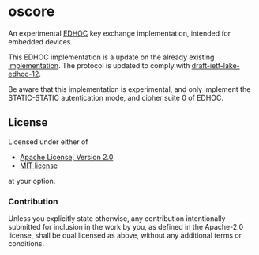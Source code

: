 # oscore
<!-- cargo-sync-readme start -->

An experimental
[EDHOC](https://datatracker.ietf.org/doc/draft-ietf-lake-edhoc)
key exchange implementation, intended for embedded devices.

This EDHOC implementation is a update on the already existing [implementation](https://github.com/martindisch/oscore). The protocol is updated to comply with [draft-ietf-lake-edhoc-12](https://datatracker.ietf.org/doc/draft-ietf-lake-edhoc/). 

<!-- cargo-sync-readme end -->

Be aware that this implementation is experimental, and only implement the STATIC-STATIC autentication mode, and cipher suite 0 of EDHOC.

## License
Licensed under either of

 * [Apache License, Version 2.0](LICENSE-APACHE)
 * [MIT license](LICENSE-MIT)

at your option.

### Contribution

Unless you explicitly state otherwise, any contribution intentionally submitted
for inclusion in the work by you, as defined in the Apache-2.0 license, shall
be dual licensed as above, without any additional terms or conditions.
